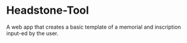 # Headstone-Tool
A web app that creates a basic template of a memorial and inscription input-ed by the user.
